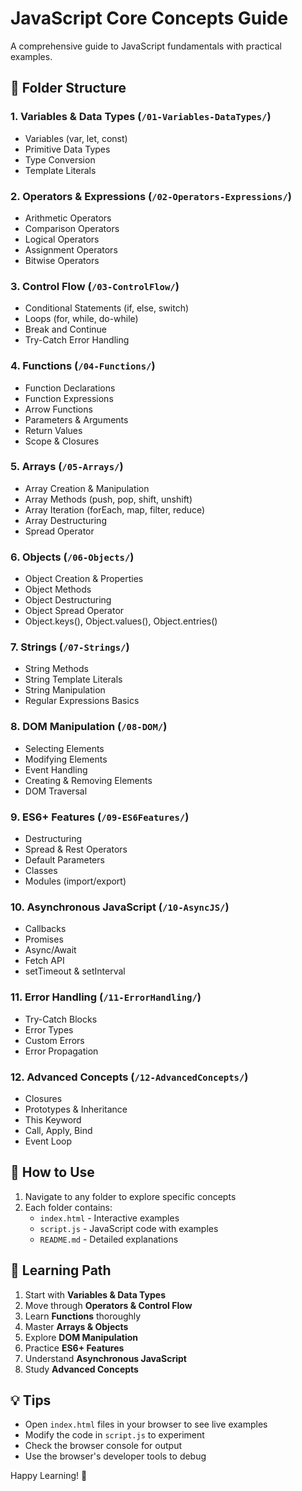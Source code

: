 # JavaScript Core Concepts Guide

A comprehensive guide to JavaScript fundamentals with practical examples.

## 📁 Folder Structure

### 1. **Variables & Data Types** (`/01-Variables-DataTypes/`)
- Variables (var, let, const)
- Primitive Data Types
- Type Conversion
- Template Literals

### 2. **Operators & Expressions** (`/02-Operators-Expressions/`)
- Arithmetic Operators
- Comparison Operators
- Logical Operators
- Assignment Operators
- Bitwise Operators

### 3. **Control Flow** (`/03-ControlFlow/`)
- Conditional Statements (if, else, switch)
- Loops (for, while, do-while)
- Break and Continue
- Try-Catch Error Handling

### 4. **Functions** (`/04-Functions/`)
- Function Declarations
- Function Expressions
- Arrow Functions
- Parameters & Arguments
- Return Values
- Scope & Closures

### 5. **Arrays** (`/05-Arrays/`)
- Array Creation & Manipulation
- Array Methods (push, pop, shift, unshift)
- Array Iteration (forEach, map, filter, reduce)
- Array Destructuring
- Spread Operator

### 6. **Objects** (`/06-Objects/`)
- Object Creation & Properties
- Object Methods
- Object Destructuring
- Object Spread Operator
- Object.keys(), Object.values(), Object.entries()

### 7. **Strings** (`/07-Strings/`)
- String Methods
- String Template Literals
- String Manipulation
- Regular Expressions Basics

### 8. **DOM Manipulation** (`/08-DOM/`)
- Selecting Elements
- Modifying Elements
- Event Handling
- Creating & Removing Elements
- DOM Traversal

### 9. **ES6+ Features** (`/09-ES6Features/`)
- Destructuring
- Spread & Rest Operators
- Default Parameters
- Classes
- Modules (import/export)

### 10. **Asynchronous JavaScript** (`/10-AsyncJS/`)
- Callbacks
- Promises
- Async/Await
- Fetch API
- setTimeout & setInterval

### 11. **Error Handling** (`/11-ErrorHandling/`)
- Try-Catch Blocks
- Error Types
- Custom Errors
- Error Propagation

### 12. **Advanced Concepts** (`/12-AdvancedConcepts/`)
- Closures
- Prototypes & Inheritance
- This Keyword
- Call, Apply, Bind
- Event Loop

## 🚀 How to Use

1. Navigate to any folder to explore specific concepts
2. Each folder contains:
   - `index.html` - Interactive examples
   - `script.js` - JavaScript code with examples
   - `README.md` - Detailed explanations

## 🎯 Learning Path

1. Start with **Variables & Data Types**
2. Move through **Operators & Control Flow**
3. Learn **Functions** thoroughly
4. Master **Arrays & Objects**
5. Explore **DOM Manipulation**
6. Practice **ES6+ Features**
7. Understand **Asynchronous JavaScript**
8. Study **Advanced Concepts**

## 💡 Tips

- Open `index.html` files in your browser to see live examples
- Modify the code in `script.js` to experiment
- Check the browser console for output
- Use the browser's developer tools to debug

Happy Learning! 🎉
